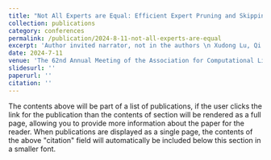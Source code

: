```yaml
---
title: "Not All Experts are Equal: Efficient Expert Pruning and Skipping for Mixture-of-Experts Large Language Models"
collection: publications
category: conferences
permalink: /publication/2024-8-11-not-all-experts-are-equal
excerpt: 'Author invited narrator, not in the authors \n Xudong Lu, Qi Liu, Yuhui Xu, Aojun Zhou, Siyuan Huang, Bo Zhang, Junchi Yan, Hongsheng Li'
date: 2024-7-11
venue: 'The 62nd Annual Meeting of the Association for Computational Linguistics, 2024 (ACL2024)'
slidesurl: ''
paperurl: ''
citation: ''
---
```


The contents above will be part of a list of publications, if the user clicks the link for the publication than the contents of section will be rendered as a full page, allowing you to provide more information about the paper for the reader. When publications are displayed as a single page, the contents of the above "citation" field will automatically be included below this section in a smaller font.